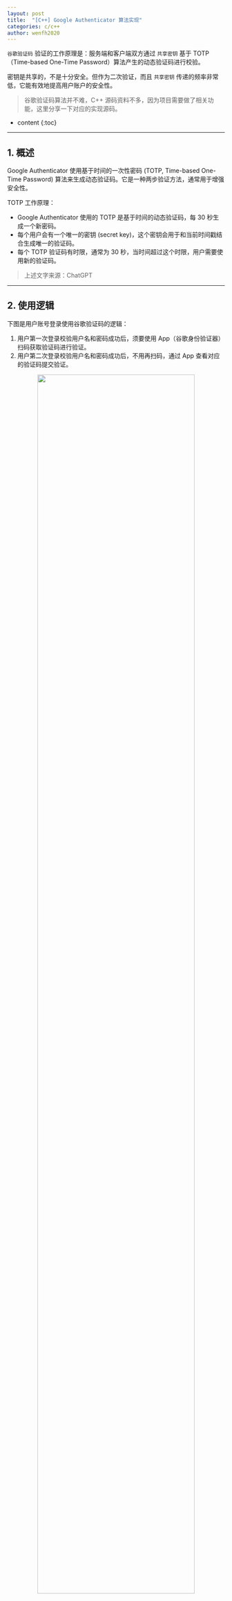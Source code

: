 ```yaml
---
layout: post
title:  "[C++] Google Authenticator 算法实现"
categories: c/c++
author: wenfh2020
---
```


`谷歌验证码` 验证的工作原理是：服务端和客户端双方通过 `共享密钥` 基于 TOTP（Time-based One-Time Password）算法产生的动态验证码进行校验。

密钥是共享的，不是十分安全。但作为二次验证，而且 `共享密钥` 传递的频率非常低，它能有效地提高用户账户的安全性。

> 谷歌验证码算法并不难，C++ 源码资料不多，因为项目需要做了相关功能，这里分享一下对应的实现源码。



* content
{:toc}

---

## 1. 概述

Google Authenticator 使用基于时间的一次性密码 (TOTP, Time-based One-Time Password) 算法来生成动态验证码。它是一种两步验证方法，通常用于增强安全性。

TOTP 工作原理：

* Google Authenticator 使用的 TOTP 是基于时间的动态验证码，每 30 秒生成一个新密码。
* 每个用户会有一个唯一的密钥 (secret key)，这个密钥会用于和当前时间戳结合生成唯一的验证码。
* 每个 TOTP 验证码有时限，通常为 30 秒，当时间超过这个时限，用户需要使用新的验证码。

> 上述文字来源：ChatGPT

---

## 2. 使用逻辑

下图是用户账号登录使用谷歌验证码的逻辑：

1. 用户第一次登录校验用户名和密码成功后，须要使用 App（谷歌身份验证器）扫码获取验证码进行验证。
2. 用户第二次登录校验用户名和密码成功后，不用再扫码，通过 App 查看对应的验证码提交验证。

<div align=center><img src="/images/2024/2024-10-16-08-49-06.png" width="85%" data-action="zoom"></div>

---

## 3. 源码

详细源码请参考 [GitHub](https://github.com/wenfh2020/GoogleAuthenticator)。

### 3.1 接口

```cpp
class GoogleAuthenticator {
public:
    GoogleAuthenticator() {}
    // 生成随机密钥
    std::string GenerateSecret();
    // 设置密钥
    void SetSecret(const std::string& s, bool bNeedEndcode=true);
    // 获取密钥
    std::string GetSecret() const { return m_secret; }
    // 生成验证码
    std::string GenerateCodeForTimeSlice(long timeSlice);
    // 验证验证码（discrepancy 允许误差步长个数）
    bool ValidateCode(const std::string &inputCode, int discrepancy=1, long curTimeSlice=0);
    // 生成二维码 URL
    std::string GetQRCodeURL(const std::string& account, const std::string &title,
        int width = 200, int height = 200, const std::string &level = "M") const;
};
```

---

### 3.2 TOTP 算法

* 生成验证码。通过密钥，基于（本地当前）时间戳生成动态验证码。

```cpp
// 生成验证码
std::string GoogleAuthenticator::GenerateCodeForTimeSlice(long timeSlice) {
    // 30 秒为一个时间步，kTimePeriod 是定义的时间段常量（通常为30秒）
    // 将传入的时间戳除以时间段，得到当前时间步
    long timestamp = timeSlice / kTimePeriod; 

    // 为 Base32 编码的密钥添加填充
    // 将原始密钥进行 Base32 填充，以便进行解码
    auto paddedSecret = AddBase32Padding(m_secret); 

    std::string key;
    // 创建一个字符串以存储解码后的密钥
    // 将填充后的 Base32 密钥解码成字节
    Base32Decode(paddedSecret, key); 

    // 确保计数器以大端序处理
    // 创建一个 8 字节的缓冲区以存储计数器
    unsigned char buf[8];
    // 将时间步编码为大端序的字节流
    EncodeCounterBigEndian(timestamp, buf);

    // 使用 HMAC-SHA1 生成哈希值
    // 使用解码后的密钥和编码的时间戳生成 HMAC-SHA1 哈希
    auto hmacResult = HmacSha1(key, std::string((char*)buf, 8));

    // 动态截断算法 (Dynamic Truncation)
    // 从 HMAC 结果的最后一个字节获取偏移量（最后一个字节的低 4 位）

    // 计算偏移量以确定截取位置
    int offset = hmacResult[hmacResult.size() - 1] & 0x0F;
    // 将 HMAC 中的 4 字节转换为二进制数字
    int binary = ((hmacResult[offset] & 0x7F) << 24) | // 取出偏移量位置的字节并左移
                 ((hmacResult[offset + 1] & 0xFF) << 16) | // 取下一个字节
                 ((hmacResult[offset + 2] & 0xFF) << 8) |  // 取下一个字节
                 (hmacResult[offset + 3] & 0xFF); // 取下一个字节

    // 生成 6 位 OTP
    // 使用取模运算生成 6 位的验证码（范围为 0 到 999999）
    int code = binary % 1000000;

    // 返回填充为 6 位的字符串
    // 创建一个字符串流用于格式化输出
    std::ostringstream oss;
    // 将验证码格式化为 6 位，不足的用 0 填充
    oss << std::setw(6) << std::setfill('0') << code;
    // 返回生成的验证码字符串
    return oss.str();
}
```

* 验证验证码。

```cpp
// 校验验证码是否正确
bool GoogleAuthenticator::ValidateCode(const std::string &inputCode,
    int discrepancy, long curTimeSlice) {
    if (inputCode.length() != 6) {
        return false;
    }

    if (curTimeSlice == 0) {
        curTimeSlice = time(nullptr);
    }

    // 遍历时间漂移范围内的时间片 (-discrepancy 到 +discrepancy)
    for (int i = -discrepancy; i <= discrepancy; ++i) {
        // 使用带有时间片偏移量的时间戳生成验证码
        long timeSlice = curTimeSlice + i * kTimePeriod;
        auto generatedCode = GenerateCodeForTimeSlice(timeSlice);

        // 如果生成的验证码与输入验证码匹配，返回 true
        if (generatedCode == inputCode) {
            return true;
        }
    }

    // 如果在漂移范围内没有找到匹配的验证码，返回 false
    return false;
}
```

---

### 3.3. 测试

* 源码。

```cpp
// g++ -std=c++17 -o t main.cpp GoogleAuthenticator.cpp -lssl -lcrypto && ./t
int main() {
    GoogleAuthenticator ga;

    // 生成随机密钥
    auto secret = ga.GenerateSecret();
    // 设置固定密钥
    // auto secret = "5TE7J7TN4LJGMWPXCXD5CFAKDJJPQT3L";
    ga.SetSecret(secret);
    std::cout << "Old Secret: " << secret << std::endl
              << "New Secret: " << ga.GetSecret() << std::endl;

    // 生成二维码 URL
    auto title = "example";
    auto account = "test";
    auto qrCodeURL = ga.GetQRCodeURL(account, title);

    std::cout << "Title: " << title << std::endl;
    std::cout << "Account: " << account << std::endl;
    std::cout << "QR code url: " << qrCodeURL << std::endl;

    // 生成验证码
    auto code = ga.GenerateCodeForTimeSlice(time(nullptr));
    std::cout << GetNowTime() << ", Current code: " << code << std::endl;

    // 校验验证码
    bool isValid = ga.ValidateCode(code);
    std::cout << (isValid ? "Check code ok!" : "Check code fail!") << std::endl;
    
    int i = 0;
    while (++i <= 30) {
        code = ga.GenerateCodeForTimeSlice(time(nullptr));
        std::cout << GetNowTime() << ", Current code: " << code << std::endl;
        std::this_thread::sleep_for(std::chrono::seconds(1));
    }

    // 校验验证码（测试时间误差）
    std::cout << "Input code to check:" << std::endl;
    std::cin >> code;
    isValid = ga.ValidateCode(code);
    std::cout << GetNowTime() << ", "
              << (isValid ? "Check code ok!" : "Check code fail!")
              << std::endl;
    return 0;
}
```

* 结果。

```shell
# 随机密钥
Old Secret: FLTEWDAQDMTQI2HX3XC5MDTPDULJRT6Z
# 经过 Base32 编码的密钥
New Secret: IZGFIRKXIRAVCRCNKRIUSMSILAZVQQZVJVCFIUCEKVGEUUSUGZNA
# 密钥相关属性信息
Title: example
Account: test
# 生成第三方的二维码图片链接
QR code url: https://api.qrserver.com/v1/create-qr-code/?data=...
# 校验验证码正确
2024-10-15 17:03:44, Current code: 874228
Check code ok!
# 算法根据本地时间 30 秒时间内刷新一次验证码
2024-10-15 17:03:44, Current code: 874228
2024-10-15 17:03:45, Current code: 874228
...
2024-10-15 17:03:58, Current code: 874228
2024-10-15 17:03:59, Current code: 874228
2024-10-15 17:04:00, Current code: 168064
2024-10-15 17:04:01, Current code: 168064
...
2024-10-15 17:04:11, Current code: 168064
2024-10-15 17:04:12, Current code: 168064
2024-10-15 17:04:13, Current code: 168064
# 验证码验证可以根据本地时间容错。
Input code to check:
168064
2024-10-15 17:04:19, Check code ok!
```

---

## 4. 参考

上述 C++ 代码主要参考了 [PHP](https://github.com/PHPGangsta/GoogleAuthenticator/blob/master/PHPGangsta/GoogleAuthenticator.php) 和 Go 语言实现的方案（参考下面代码）。

```go
package main

import (
    "fmt"
    "net/url"
    "time"

    "github.com/pquerna/otp/totp"
)

// 验证 OTP
func verifyCode(inputOTP, secret string) bool {
    return totp.Validate(inputOTP, secret)
}

func getQRCodeGoogleURL(name, secret string, title *string, 
    params map[string]interface{}) string {

    width := 200
    height := 200
    level := "M"

    otpauth := fmt.Sprintf("otpauth://totp/%s?secret=%s",
        url.QueryEscape(name), url.QueryEscape(secret))
    if title != nil {
        otpauth += "&issuer=" + url.QueryEscape(*title)
    }

    return fmt.Sprintf(
        "https://api.qrserver.com/v1/create-qr-code/?data=%s&size=%dx%d&ecc=%s",
        url.QueryEscape(otpauth), width, height, level)
}

// 获取当前 OTP
func getCode(secret string) (string, error) {
    return totp.GenerateCode(secret, time.Now())
}

func main() {
    // 生成密钥
    key, err := totp.Generate(totp.GenerateOpts{
        Issuer:      "YourAppName",
        AccountName: "user@example.com",
        Secret:      []byte("2VZUWYTWHDYTFV7L32NQVMVI2FCJHU6X"),
    })
    if err != nil {
        fmt.Println("Error generating key:", err)
        return
    }

    // 打印密钥和二维码链接
    title := "YourAppName"
    params := map[string]interface{}{
        "width":  200,
        "height": 200,
        "level":  "M",
    }

    qrCodeURL := getQRCodeGoogleURL(key.AccountName(), key.Secret(), &title, params)
    fmt.Printf("Secret: %s\n", key.Secret())
    fmt.Println("QR Code URL:", qrCodeURL)

    // 获取当前 OTP
    for {
        otp, _ := getCode(key.Secret())
        fmt.Printf("Current OTP: %s\n", otp)
        // 等待 1 秒
        time.Sleep(1 * time.Second)
    }
}
```
